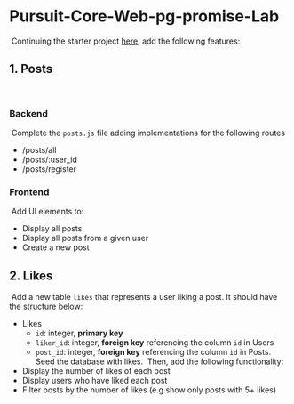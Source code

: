 # Pursuit-Core-Web-pg-promise-Lab

​
Continuing the starter project [here](https://github.com/joinpursuit/Pursuit-Core-Web-pg-promise-Intro/tree/master), add the following features:
​

## 1. Posts

​

### Backend

​
Complete the `posts.js` file adding implementations for the following routes
​

- /posts/all
- /posts/:user_id
- /posts/register
  ​

### Frontend

​
Add UI elements to:
​

- Display all posts
- Display all posts from a given user
- Create a new post
  ​

## 2. Likes

​
Add a new table `likes` that represents a user liking a post. It should have the structure below:
​

- Likes
  - `id`: integer, **primary key**
  - `liker_id`: integer, **foreign key** referencing the column `id` in Users
  - `post_id`: integer, **foreign key** referencing the column `id` in Posts.
    ​
    Seed the database with likes.
    ​
    Then, add the following functionality:
    ​
- Display the number of likes of each post
- Display users who have liked each post
- Filter posts by the number of likes (e.g show only posts with 5+ likes)
